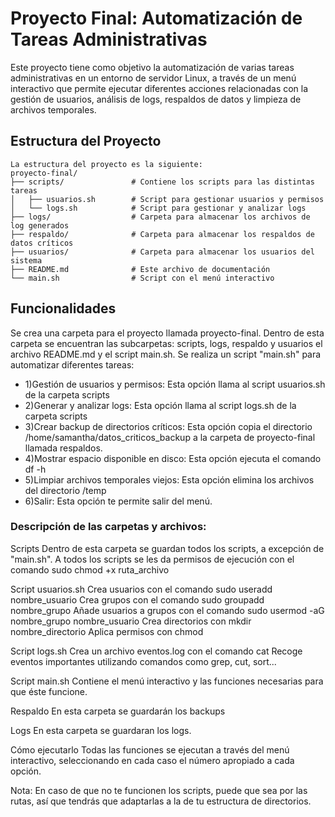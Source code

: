 # Proyecto Final: Automatización de Tareas Administrativas

Este proyecto tiene como objetivo la automatización de varias tareas administrativas en un entorno de servidor Linux, a través de un menú interactivo que permite ejecutar diferentes acciones relacionadas con la gestión de usuarios, análisis de logs, respaldos de datos y limpieza de archivos temporales.

## Estructura del Proyecto
```
La estructura del proyecto es la siguiente:
proyecto-final/
├── scripts/               # Contiene los scripts para las distintas tareas
│   ├── usuarios.sh        # Script para gestionar usuarios y permisos
│   └── logs.sh            # Script para gestionar y analizar logs
├── logs/                  # Carpeta para almacenar los archivos de log generados
├── respaldo/              # Carpeta para almacenar los respaldos de datos críticos
├── usuarios/              # Carpeta para almacenar los usuarios del sistema
├── README.md              # Este archivo de documentación
└── main.sh                # Script con el menú interactivo
```


## Funcionalidades
Se crea una carpeta para el proyecto llamada proyecto-final. Dentro de esta carpeta se encuentran las subcarpetas: scripts, logs, respaldo y usuarios el archivo README.md y el script main.sh.
Se realiza un script "main.sh" para automatizar diferentes tareas:
- 1)Gestión de usuarios y permisos: Esta opción llama al script usuarios.sh de la carpeta scripts
- 2)Generar y analizar logs: Esta opción llama al script logs.sh de la carpeta scripts
- 3)Crear backup de directorios críticos: Esta opción copia el directorio /home/samantha/datos_criticos_backup a la carpeta de proyecto-final llamada respaldos.
- 4)Mostrar espacio disponible en disco: Esta opción ejecuta el comando df -h
- 5)Limpiar archivos temporales viejos: Esta opción elimina los archivos del directorio /temp
- 6)Salir: Esta opción te permite salir del menú.

### Descripción de las carpetas y archivos:
Scripts
Dentro de esta carpeta se guardan todos los scripts, a excepción de "main.sh". A todos los scripts se les da permisos de ejecución con el comando sudo chmod +x ruta_archivo

Script usuarios.sh
Crea usuarios con el comando sudo useradd nombre_usuario
Crea grupos con el comando sudo groupadd nombre_grupo
Añade usuarios a grupos con el comando sudo usermod -aG nombre_grupo nombre_usuario
Crea directorios con mkdir nombre_directorio
Aplica permisos con chmod

Script logs.sh
Crea un archivo eventos.log con el comando cat
Recoge eventos importantes utilizando comandos como grep, cut, sort...

Script main.sh 
Contiene el menú interactivo y las funciones necesarias para que éste funcione.

Respaldo
En esta carpeta se guardarán los backups

Logs
En esta carpeta se guardaran los logs.

Cómo ejecutarlo
Todas las funciones se ejecutan a través del menú interactivo, seleccionando en cada caso el número apropiado a cada opción.

Nota: En caso de que no te funcionen los scripts, puede que sea por las rutas, así que tendrás que adaptarlas a la de tu estructura de directorios.